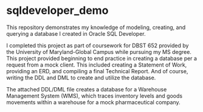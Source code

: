# sqldeveloper_demo
This repository demonstrates my knowledge of modeling, creating, and querying a database I created in Oracle SQL Developer.

I completed this project as part of coursework for DBST 652 provided by the University of Maryland-Global Campus while pursuing my MS degree.
This project provided beginning to end practice in creating a database per a request from a mock client. This included creating a Statement of Work,
providing an ERD, and compiling a final Technical Report. And of course, writing the DDL and DML to create and utilize the database. 

The attached DDL/DML file creates a database for a Warehouse Management System (WMS), which traces inventory levels and goods movements within a
warehouse for a mock pharmaceutical company.
